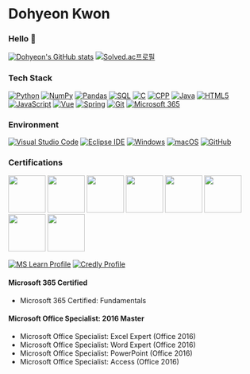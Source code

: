 # Dohyeon Kwon
### Hello 👋   
[![Dohyeon's GitHub stats](https://github-readme-stats.vercel.app/api?username=playdev7&theme=moltack&show_icons=true)](https://github.com/anuraghazra/github-readme-stats)
[![Solved.ac프로필](http://mazassumnida.wtf/api/v2/generate_badge?boj=playdev7)](https://solved.ac/playdev7)

### Tech Stack
[![Python](https://img.shields.io/badge/Python-3776AB.svg?&style=for-the-badge&logo=Python&logoColor=white)](https://www.python.org/)
[![NumPy](https://img.shields.io/badge/NumPy-013243.svg?&style=for-the-badge&logo=NumPy&logoColor=white)](https://numpy.org/)
[![Pandas](https://img.shields.io/badge/Pandas-150458.svg?&style=for-the-badge&logo=Pandas&logoColor=white)](https://pandas.pydata.org/)
[![SQL](https://img.shields.io/badge/SQL-003545.svg?&style=for-the-badge&logo=MariaDB&logoColor=white)](https://learn.microsoft.com/en-us/sql/?view=sql-server-ver16)
[![C](https://img.shields.io/badge/C-A8B9CC.svg?&style=for-the-badge&logo=C&logoColor=white)](https://learn.microsoft.com/en-us/cpp/c-language/?view=msvc-170)
[![CPP](https://img.shields.io/badge/CPP-00599C.svg?&style=for-the-badge&logo=cplusplus&logoColor=white)](https://learn.microsoft.com/en-us/cpp/?view=msvc-170)
[![Java](https://img.shields.io/badge/Java-007396.svg?&style=for-the-badge&logo=Oracle&logoColor=white)](https://docs.oracle.com/en/java/)
[![HTML5](https://img.shields.io/badge/HTML5-E34F26.svg?&style=for-the-badge&logo=HTML5&logoColor=white)](https://developer.mozilla.org/en/docs/Web/HTML)
[![JavaScript](https://img.shields.io/badge/JavaScript-F7DF1E.svg?&style=for-the-badge&logo=JavaScript&logoColor=white)](https://developer.mozilla.org/en/docs/Web/JavaScript)
[![Vue](https://img.shields.io/badge/vue.js-4FC08D.svg?&style=for-the-badge&logo=vuedotjs&logoColor=white)](https://vuejs.org/)
[![Spring](https://img.shields.io/badge/Spring-6DB33F.svg?&style=for-the-badge&logo=Spring&logoColor=white)](https://spring.io/)
[![Git](https://img.shields.io/badge/Git-F05032.svg?&style=for-the-badge&logo=Git&logoColor=white)](https://git-scm.com/)
[![Microsoft 365](https://img.shields.io/badge/Microsoft%20365-0B53CE.svg?&style=for-the-badge&logo=Microsoft&logoColor=white)](https://www.microsoft.com/microsoft-365)

### Environment
[![Visual Studio Code](https://img.shields.io/badge/Visual%20Studio%20Code-007ACC.svg?&style=for-the-badge&logo=Visual%20Studio%20Code&logoColor=white)](https://code.visualstudio.com/)
[![Eclipse IDE](https://img.shields.io/badge/Eclipse%20IDE-2C2255.svg?&style=for-the-badge&logo=Eclipse%20IDE&logoColor=white)](https://www.eclipse.org/)
[![Windows](https://img.shields.io/badge/Windows-0078D6.svg?&style=for-the-badge&logo=Windows&logoColor=white)](https://learn.microsoft.com/en-us/windows/)
[![macOS](https://img.shields.io/badge/macOS-000000.svg?&style=for-the-badge&logo=macOS&logoColor=white)](https://support.apple.com/guide/mac-help/welcome/mac)
[![GitHub](https://img.shields.io/badge/GitHub-181717.svg?&style=for-the-badge&logo=GitHub&logoColor=white)](https://github.com/playdev7)

### Certifications
<div style="block">
<img src="https://learn.microsoft.com/ko-kr/media/learn/certification/badges/microsoft-certified-expert-badge.svg" width="75px" />
<img src="https://learn.microsoft.com/media/learn/certification/badges/microsoft-certified-associate-badge.svg?branch=main" width="75px" />
<img src="https://learn.microsoft.com/media/learn/certification/badges/microsoft-certified-fundamentals-badge.svg?branch=main" width="75px" />
<img src="https://images.credly.com/size/680x680/images/265436ac-abfb-4199-b536-0fafe5f91e78/MOS_Master.png" width="75px" />
<img src="https://images.credly.com/size/680x680/images/cd9454ae-8105-4bf0-a53c-902740176b32/MOS_Excel_Expert6.png" width="75px" />
<img src="https://images.credly.com/size/680x680/images/238bc0c8-e93e-4f61-aba2-255ca4e0f220/MOS_Word_Expert1.png" width="75px" />
<img src="https://images.credly.com/size/680x680/images/96c033ea-d798-45d7-9c2c-80834335706d/MOS_PowerPoint.png" width="75px" />
<img src="https://images.credly.com/size/680x680/images/cbcee0cb-3281-4c8d-b402-7dc8bcf81426/MOS_Access.png" width="75px" />
</div>

[![MS Learn Profile](https://img.shields.io/badge/go%20to%20MS%20Profile-5E5E5E.svg?&style=for-the-badge&logo=microsoft&logoColor=white)](https://learn.microsoft.com/ko-kr/users/dkwon/certifications)
[![Credly Profile](https://img.shields.io/badge/go%20to%20Credly%20Profile-FF6B00.svg?&style=for-the-badge&logo=credly&logoColor=white)](https://www.credly.com/users/dohyeon)

#### Microsoft 365 Certified
  - Microsoft 365 Certified: Fundamentals
#### Microsoft Office Specialist: 2016 Master
  - Microsoft Office Specialist: Excel Expert (Office 2016)
  - Microsoft Office Specialist: Word Expert (Office 2016)
  - Microsoft Office Specialist: PowerPoint (Office 2016)
  - Microsoft Office Specialist: Access (Office 2016)



<!-- Profile Link
- MS Learn Profile
  https://learn.microsoft.com/ko-kr/users/dkwon/certifications
- Credly Profile
  https://www.credly.com/users/dohyeon
-->

<!-- Tech Stack Badge
** simpleicons.org 의 svg를 참조하여 shileds.io 통한 Badge 제작
- Template
    https://img.shields.io/badge/%7Bbadge_name%7D-%7Bcolor_hex%7D?style=for-the-badge&logo={logo}&logoColor={logo_color_like_white}
-->

<!-- svg List
- Microsoft Fundamentals Certified (1-Star) - Microsoft
  https://learn.microsoft.com/media/learn/certification/badges/microsoft-certified-fundamentals-badge.svg?branch=main
- Microsoft Associate Certified (2-Star) - Microsoft
  https://learn.microsoft.com/media/learn/certification/badges/microsoft-certified-associate-badge.svg?branch=main
- Microsoft Expert Certified (3-Star) - Microsoft
  https://learn.microsoft.com/ko-kr/media/learn/certification/badges/microsoft-certified-expert-badge.svg
-->
